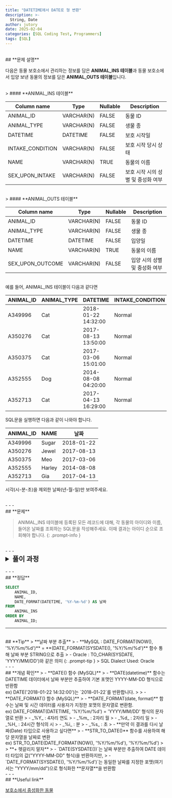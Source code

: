 ```yaml
---
title: "DATETIME에서 DATE로 형 변환"
description: >-  
  String, Date
author: jutory
date: 2025-02-04
categories: [SQL Coding Test, Programmers]  
tags: [SQL]  
---
```

<br>
## **문제 설명**

다음은 동물 보호소에서 관리하는 정보를 담은 **ANIMAL_INS 테이블**과 동물 보호소에서 입양 보낸 동물의 정보를 담은 **ANIMAL_OUTS 테이블**입니다.

<br>
> #### **ANIMAL_INS 테이블**

| Column name      | Type         | Nullable | Description                 |
|------------------|--------------|----------|-----------------------------|
| ANIMAL_ID        | VARCHAR(N)   | FALSE    | 동물 ID                     |
| ANIMAL_TYPE      | VARCHAR(N)   | FALSE    | 생물 종                     |
| DATETIME         | DATETIME     | FALSE    | 보호 시작일                 |
| INTAKE_CONDITION | VARCHAR(N)   | FALSE    | 보호 시작 당시 상태         |
| NAME             | VARCHAR(N)   | TRUE     | 동물의 이름                 |
| SEX_UPON_INTAKE  | VARCHAR(N)   | FALSE    | 보호 시작 시의 성별 및 중성화 여부 |

<br>
> #### **ANIMAL_OUTS 테이블**

| Column name      | Type         | Nullable | Description                 |
|------------------|--------------|----------|-----------------------------|
| ANIMAL_ID        | VARCHAR(N)   | FALSE    | 동물 ID                     |
| ANIMAL_TYPE      | VARCHAR(N)   | FALSE    | 생물 종                     |
| DATETIME         | DATETIME     | FALSE    | 입양일                      |
| NAME             | VARCHAR(N)   | TRUE     | 동물의 이름                 |
| SEX_UPON_OUTCOME | VARCHAR(N)   | FALSE    | 입양 시의 성별 및 중성화 여부 |

<br>
예를 들어, ANIMAL_INS 테이블이 다음과 같다면

| ANIMAL_ID | ANIMAL_TYPE | DATETIME             | INTAKE_CONDITION | NAME   | SEX_UPON_INTAKE |
|-----------|-------------|----------------------|------------------|--------|-----------------|
| A349996   | Cat         | 2018-01-22 14:32:00  | Normal           | Sugar  | Neutered Male   |
| A350276   | Cat         | 2017-08-13 13:50:00  | Normal           | Jewel  | Spayed Female   |
| A350375   | Cat         | 2017-03-06 15:01:00  | Normal           | Meo    | Neutered Male   |
| A352555   | Dog         | 2014-08-08 04:20:00  | Normal           | Harley | Spayed Female   |
| A352713   | Cat         | 2017-04-13 16:29:00  | Normal           | Gia    | Spayed Female   |

SQL문을 실행하면 다음과 같이 나와야 합니다.

| ANIMAL_ID | NAME   | 날짜       |
|-----------|--------|------------|
| A349996   | Sugar  | 2018-01-22 |
| A350276   | Jewel  | 2017-08-13 |
| A350375   | Meo    | 2017-03-06 |
| A352555   | Harley | 2014-08-08 |
| A352713   | Gia    | 2017-04-13 |

시각(시-분-초)을 제외한 날짜(년-월-일)만 보여주세요.

<br>
- - -
<br>
## **문제**

> ANIMAL_INS 테이블에 등록된 모든 레코드에 대해, 각 동물의 아이디와 이름, 들어온 날짜를 조회하는 SQL문을 작성해주세요. 이때 결과는 아이디 순으로 조회해야 합니다.
{: .prompt-info }

<br>
- - -
<br>
<details>
  <summary style="font-size: 1.5em; font-weight: bold;">풀이 과정</summary>
<div markdown="1">

1. **날짜 부분 추출**  
   - DATETIME 컬럼은 날짜와 시간이 모두 포함되어 있으므로, 날짜 부분만 출력하기 위해 날짜 함수를 사용
      - MySQL에서는 `DATE(DATETIME)` 함수를 사용하여 DATETIME 컬럼에서 날짜 부분만 추출
      - Oracle에서는 `TO_CHAR(DATETIME, 'YYYY-MM-DD')` 함수 사용

**날짜 부분 추출**  
   - DATETIME 컬럼은 날짜와 시간이 함께 포함되어 있으므로, 시각(시분초)을 제외한 날짜(년-월-일)만 출력해야 합니다.  
   - MySQL에서는 `DATE_FORMAT()` 함수를 사용하여 DATETIME 값을 원하는 형식의 문자열("YYYY-MM-DD")로 변환할 수 있습니다.
     - 예: `DATE_FORMAT(`DATETIME`, '%Y-%m-%d')`는 DATETIME 값에서 연도, 월, 일을 추출하여 "YYYY-MM-DD" 형식의 문자열을 반환합니다.

2. **결과 정렬**  
   - 정렬 기준에 따라 **ORDER BY**로 결과 정렬
     -  매출액을 기준으로 내림차순 정렬하고, 매출액이 같은 경우 **상품 코드를 기준으로 오름차순** 정렬
  
3. **최종 출력**  
   - SELECT 절에서 **동물의 아이디(`ANIMAL_ID`)**, **이름(`NAME`)**, 그리고 **날짜(`날짜`)**를 조회합니다.

* **_교훈_**
   - DATE() 함수는 날짜만 추출하지만, 출력 환경에 따라 기본 시간 분 초(00:00:00) 까지 붙어서 틀렸었다. <br> DATE_FORMAT() 함수는 결과를 정확히 'YYYY-MM-DD' 형식의 문자열로 만들어 줌..... 데이트 형식으로 맞춰야한다면 STR_TO_DATE(DATE_FORMAT(DATETIME, '%Y-%m-%d'), '%Y-%m-%d') <--요거 사용해야한다. 중요한 정보를 알았다. 굿..
</div>
</details>

<br>
- - -
<br>
## **정답**

```sql
SELECT 
    ANIMAL_ID,
    NAME,
    DATE_FORMAT(DATETIME, '%Y-%m-%d') AS 날짜
FROM 
    ANIMAL_INS
ORDER BY 
    ANIMAL_ID;
```

- - -
<br>
## **Tip**
> **날짜 부분 추출**  
>    - **MySQL : DATE_FORMAT(NOW(), '%Y/%m/%d')** = **(DATE_FORMAT(SYSDATE(), '%Y/%m/%d')** 함수 통해 날짜 부분 STRING으로 추출
>    - Oracle : TO_CHAR(SYSDATE, 'YYYY/MM/DD')와 같은 의미
{: .prompt-tip }
> SQL Dialect Used: Oracle

<br>
- - -
<br>
## **개념 확인**
> - **DATE() 함수 (MySQL)**
>    - **DATE(datetime)** 함수는 DATETIME 데이터에서 날짜 부분만 추출하여 기본 포맷인 YYYY-MM-DD 형식으로 반환함 <br> ex) DATE('2018-01-22 14:32:00')는 `2018-01-22`를 반환합니다.
>
> - **DATE_FORMAT() 함수 (MySQL)**
>    - **DATE_FORMAT(date, format)** 함수는 날짜 및 시간 데이터를 사용자가 지정한 포맷의 문자열로 변환함. <br> ex) DATE_FORMAT(DATETIME, '%Y/%m/%d') = 'YYYY/MM/DD' 형식의 문자열로 반환
>        - _%Y_ : 4자리 연도
>        - _%m_ : 2자리 월
>        - _%d_ : 2자리 일
>        - _%H_ : 24시간 형식의 시
>        - _%i_ : 분
>        - _%s_ : 초
> - **만약 이 결과를 다시 날짜(Date) 타입으로 사용하고 싶다면**
>    - **STR_TO_DATE()** 함수를 사용하여 해당 문자열을 날짜로 변환 <br> ex) STR_TO_DATE(DATE_FORMAT(NOW(), '%Y/%m/%d'), '%Y/%m/%d')
>
> **+ 헷갈리지 말자**
> - `DATE(SYSDATE())`는 날짜 부분만 추출하여 DATE 데이터 타입의 값("YYYY-MM-DD" 형식)을 반환하지만,
> - `DATE_FORMAT(SYSDATE(), '%Y/%m/%d')`는 동일한 날짜를 지정한 포맷(여기서는 "YYYY/mm/dd")으로 형식화한 **문자열**을 반환함
<br>
- - -
<br>
## **Useful link**

[보호소에서 중성화한 동물](https://school.programmers.co.kr/learn/courses/30/lessons/59045)